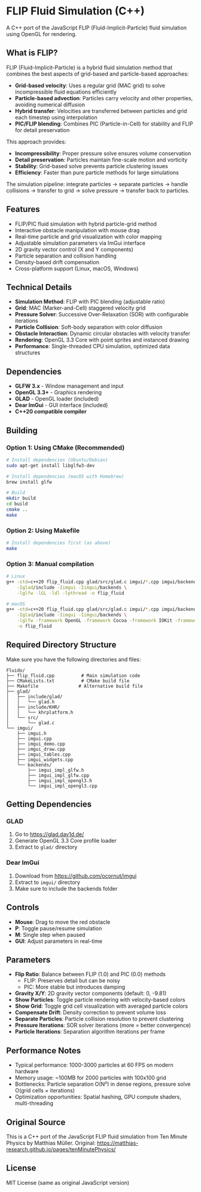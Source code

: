 # FLIP Fluid Simulation (C++)

A C++ port of the JavaScript FLIP (Fluid-Implicit-Particle) fluid simulation using OpenGL for rendering.

## What is FLIP?

FLIP (Fluid-Implicit-Particle) is a hybrid fluid simulation method that combines the best aspects of grid-based and particle-based approaches:

- **Grid-based velocity**: Uses a regular grid (MAC grid) to solve incompressible fluid equations efficiently
- **Particle-based advection**: Particles carry velocity and other properties, avoiding numerical diffusion
- **Hybrid transfer**: Velocities are transferred between particles and grid each timestep using interpolation
- **PIC/FLIP blending**: Combines PIC (Particle-in-Cell) for stability and FLIP for detail preservation

This approach provides:
- **Incompressibility**: Proper pressure solve ensures volume conservation
- **Detail preservation**: Particles maintain fine-scale motion and vorticity
- **Stability**: Grid-based solve prevents particle clustering issues
- **Efficiency**: Faster than pure particle methods for large simulations

The simulation pipeline: integrate particles → separate particles → handle collisions → transfer to grid → solve pressure → transfer back to particles.

## Features

- FLIP/PIC fluid simulation with hybrid particle-grid method
- Interactive obstacle manipulation with mouse drag
- Real-time particle and grid visualization with color mapping
- Adjustable simulation parameters via ImGui interface
- 2D gravity vector control (X and Y components)
- Particle separation and collision handling
- Density-based drift compensation
- Cross-platform support (Linux, macOS, Windows)

## Technical Details

- **Simulation Method**: FLIP with PIC blending (adjustable ratio)
- **Grid**: MAC (Marker-and-Cell) staggered velocity grid
- **Pressure Solver**: Successive Over-Relaxation (SOR) with configurable iterations
- **Particle Collision**: Soft-body separation with color diffusion
- **Obstacle Interaction**: Dynamic circular obstacles with velocity transfer
- **Rendering**: OpenGL 3.3 Core with point sprites and instanced drawing
- **Performance**: Single-threaded CPU simulation, optimized data structures

## Dependencies

- **GLFW 3.x** - Window management and input
- **OpenGL 3.3+** - Graphics rendering
- **GLAD** - OpenGL loader (included)
- **Dear ImGui** - GUI interface (included)
- **C++20 compatible compiler**

## Building

### Option 1: Using CMake (Recommended)

```bash
# Install dependencies (Ubuntu/Debian)
sudo apt-get install libglfw3-dev

# Install dependencies (macOS with Homebrew)
brew install glfw

# Build
mkdir build
cd build
cmake ..
make
```

### Option 2: Using Makefile

```bash
# Install dependencies first (as above)
make
```

### Option 3: Manual compilation

```bash
# Linux
g++ -std=c++20 flip_fluid.cpp glad/src/glad.c imgui/*.cpp imgui/backends/imgui_impl_*.cpp \
    -Iglad/include -Iimgui -Iimgui/backends \
    -lglfw -lGL -ldl -lpthread -o flip_fluid

# macOS
g++ -std=c++20 flip_fluid.cpp glad/src/glad.c imgui/*.cpp imgui/backends/imgui_impl_*.cpp \
    -Iglad/include -Iimgui -Iimgui/backends \
    -lglfw -framework OpenGL -framework Cocoa -framework IOKit -framework CoreVideo \
    -o flip_fluid
```

## Required Directory Structure

Make sure you have the following directories and files:
```
Fluido/
├── flip_fluid.cpp          # Main simulation code
├── CMakeLists.txt          # CMake build file
├── Makefile               # Alternative build file
├── glad/
│   ├── include/glad/
│   │   └── glad.h
│   ├── include/KHR/
│   │   └── khrplatform.h
│   └── src/
│       └── glad.c
└── imgui/
    ├── imgui.h
    ├── imgui.cpp
    ├── imgui_demo.cpp
    ├── imgui_draw.cpp
    ├── imgui_tables.cpp
    ├── imgui_widgets.cpp
    └── backends/
        ├── imgui_impl_glfw.h
        ├── imgui_impl_glfw.cpp
        ├── imgui_impl_opengl3.h
        └── imgui_impl_opengl3.cpp
```

## Getting Dependencies

### GLAD
1. Go to https://glad.dav1d.de/
2. Generate OpenGL 3.3 Core profile loader
3. Extract to `glad/` directory

### Dear ImGui
1. Download from https://github.com/ocornut/imgui
2. Extract to `imgui/` directory
3. Make sure to include the backends folder

## Controls

- **Mouse**: Drag to move the red obstacle
- **P**: Toggle pause/resume simulation
- **M**: Single step when paused
- **GUI**: Adjust parameters in real-time

## Parameters

- **Flip Ratio**: Balance between FLIP (1.0) and PIC (0.0) methods
  - FLIP: Preserves detail but can be noisy
  - PIC: More stable but introduces damping
- **Gravity X/Y**: 2D gravity vector components (default: 0, -9.81)
- **Show Particles**: Toggle particle rendering with velocity-based colors
- **Show Grid**: Toggle grid cell visualization with averaged particle colors
- **Compensate Drift**: Density correction to prevent volume loss
- **Separate Particles**: Particle collision resolution to prevent clustering
- **Pressure Iterations**: SOR solver iterations (more = better convergence)
- **Particle Iterations**: Separation algorithm iterations per frame

## Performance Notes

- Typical performance: 1000-3000 particles at 60 FPS on modern hardware
- Memory usage: ~100MB for 2000 particles with 100x100 grid
- Bottlenecks: Particle separation O(N²) in dense regions, pressure solve O(grid cells × iterations)
- Optimization opportunities: Spatial hashing, GPU compute shaders, multi-threading

## Original Source

This is a C++ port of the JavaScript FLIP fluid simulation from Ten Minute Physics by Matthias Müller.
Original: https://matthias-research.github.io/pages/tenMinutePhysics/

## License

MIT License (same as original JavaScript version)
